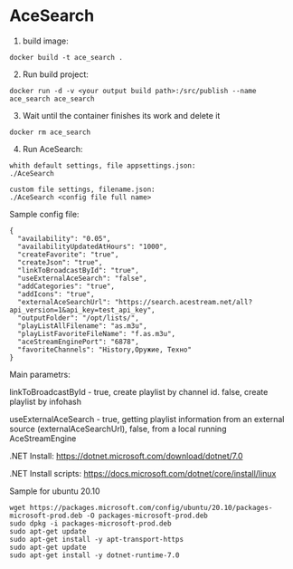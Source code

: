 # AceSearch

1. build image:  
```
docker build -t ace_search .
```

2. Run build project: 
```
docker run -d -v <your output build path>:/src/publish --name ace_search ace_search
```

3. Wait until the container finishes its work and delete it
```
docker rm ace_search
```

4. Run AceSearch: 
```
whith default settings, file appsettings.json:
./AceSearch

custom file settings, filename.json:
./AceSearch <config file full name>
```

Sample config file:
```
{
  "availability": "0.05",
  "availabilityUpdatedAtHours": "1000",
  "createFavorite": "true",
  "createJson": "true",
  "linkToBroadcastById": "true",
  "useExternalAceSearch": "false",
  "addCategories": "true",
  "addIcons": "true",
  "externalAceSearchUrl": "https://search.acestream.net/all?api_version=1&api_key=test_api_key",
  "outputFolder": "/opt/lists/",
  "playListAllFilename": "as.m3u",
  "playListFavoriteFileName": "f.as.m3u",
  "aceStreamEnginePort": "6878",
  "favoriteChannels": "History,Оружие, Техно"
}
```

Main parametrs: 

linkToBroadcastById - true, create playlist by channel id. false, create playlist by infohash

useExternalAceSearch - true, getting playlist information from an external source (externalAceSearchUrl), false, from a local running AceStreamEngine





.NET Install: https://dotnet.microsoft.com/download/dotnet/7.0

.NET Install scripts: https://docs.microsoft.com/dotnet/core/install/linux

Sample for ubuntu 20.10 
```
wget https://packages.microsoft.com/config/ubuntu/20.10/packages-microsoft-prod.deb -O packages-microsoft-prod.deb
sudo dpkg -i packages-microsoft-prod.deb
sudo apt-get update
sudo apt-get install -y apt-transport-https 
sudo apt-get update 
sudo apt-get install -y dotnet-runtime-7.0
```
